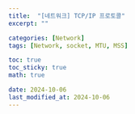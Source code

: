 ```yaml
---
title:  "[네트워크] TCP/IP 프로토콜"
excerpt: ""

categories: [Network]
tags: [Network, socket, MTU, MSS]

toc: true
toc_sticky: true
math: true

date: 2024-10-06
last_modified_at: 2024-10-06
---
```


